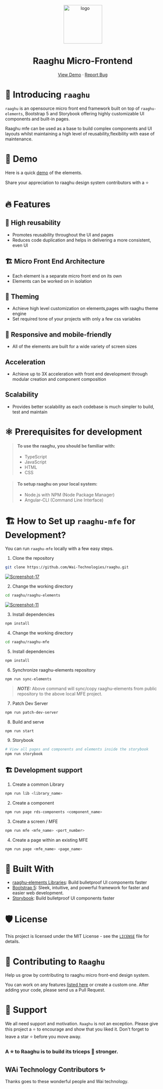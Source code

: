 
<!-- ALL-CONTRIBUTORS-BADGE:START - Do not remove or modify this section -->
<!-- ALL-CONTRIBUTORS-BADGE:END -->
<p align="center">
    <a href="https://raaghu.io" target="_blank">
        <img src="./raaghu_icon.png" alt="logo" width="125"/>
    </a>
<p/>
<p>
<h1 align="center">Raaghu Micro-Frontend</h1>
<p/>

<p align="center">
    <a href="https://raaghu.io" target="blank">View Demo</a>
    ·
    <a href="https://github.com/Wai-Technologies/raaghu/issues/new">Report Bug</a>
</p>

# 👋 Introducing `raaghu` 

`raaghu` is an opensource micro front end framework built on top of `raaghu-elements`, Bootstrap 5 and Storybook offering highly customizable UI components and built-in pages.

Raaghu mfe can be used as a base to build complex components and UI layouts whilst maintaining a high level of reusability,flexibility with ease of maintenance.

# 🚀 Demo

Here is a quick [demo](https://www.raaghu.io) of the elements.

Share your appreciation to raaghu design system contributors with a ⭐️

# 🔥 Features

## 🔢 High reusability
 - Promotes reusability throughout the UI and pages
 - Reduces code duplication and helps in delivering a more consistent, even UI

## 🏗️ Micro Front End Architecture
- Each element is a separate micro front end on its own
- Elements can be worked on in isolation

## 📢 Theming
- Achieve high level customization on elements,pages with raaghu theme engine
- Set required tone of your projects with only a few css variables

## 📱 Responsive and mobile-friendly
- All of the elements are built for a wide variety of screen sizes

## Acceleration
- Achieve up to 3X acceleration with front end development through modular creation and component composition

## Scalability
- Provides better scalability as each codebase is much simpler to build, test and maintain

# ⚛️ Prerequisites for development

> #### To use the raaghu, you should be familiar with:
> - TypeScript
> - JavaScript
> - HTML
> - CSS

> #### To setup raaghu on your local system:
> - Node.js with NPM (Node Package Manager)
> - Angular-CLI (Command Line Interface)

# 🏗️ How to Set up `raaghu-mfe` for Development?
You can run `raaghu-mfe` locally with a few easy steps.

1. Clone the repository

```bash
git clone https://github.com/Wai-Technologies/raaghu.git
```
<a href="https://ibb.co/MhkR2y0"><img src="https://i.ibb.co/W3vcxNJ/Screenshot-17.png" alt="Screenshot-17" border="0"></a><br />

2. Change the working directory
 
```bash
cd raaghu/raaghu-elements
```
 <a href="https://ibb.co/7NmMnGP"><img src="https://i.ibb.co/fGw6kCf/Screenshot-11.png" alt="Screenshot-11" border="0"></a><br />


3. Install dependencies

```bash
npm install
```

4. Change the working directory

```bash
cd raaghu/raaghu-mfe
```

5. Install dependencies

```bash
npm install
```

6. Synchronize raaghu-elements repository

```bash
npm run sync-elements
```
> **_NOTE:_** Above command will sync/copy raaghu-elements from public repository to the above local MFE project.

7. Patch Dev Server

```bash
npm run patch-dev-server
```

8. Build and serve

```bash
npm run start
```

9. Storybook

```bash
# View all pages and components and elements inside the storybook
npm run storybook 
```

## 🏗️ Development support

1. Create a common Library

```bash
npm run lib <library_name>
```

2. Create a component

```bash
npm run page rds-components <component_name>
```

3. Create a screen / MFE

```bash
npm run mfe <mfe_name> <port_number>
```

4. Create a page within an existing MFE

```bash
npm run page <mfe_name> <page_name>
```


# 🍔 Built With
- [raaghu-elements Libraries](https://www.npmjs.com/package/rds-elements): Build bulletproof UI components faster
- [Bootstrap 5](https://bootstrap.com/): Sleek, intuitive, and powerful framework for faster and easier web development.
- [Storybook](https://storybook.js.org/): Build bulletproof UI components faster

# 🛡️ License
This project is licensed under the MIT License - see the [`LICENSE`](LICENSE) file for details.


# 🤝 Contributing to `Raaghu`
Help us grow by contributing to raaghu micro front-end design system. 

 You can work on any features [listed here](https://github.com/Wai-Technologies/raaghu-elements#-upcoming-features)
 or create a custom one. After adding your code, please send us a Pull Request.  

# 🙏 Support

We all need support and motivation. `Raaghu` is not an exception. Please give this project a ⭐️ to encourage and show that you liked it. Don't forget to leave a star ⭐️ before you move away.

<h3 className="align">
A ⭐️ to <b>Raaghu</b> is to build its triceps 💪 stronger.
</h3>

## WAi Technology Contributors ✨

Thanks goes to these wonderful people and Wai technology.


